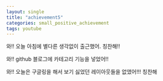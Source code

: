 ```yaml
---
layout: single
title: "achievement5"
categories: small_positive_achievement
tags: youtube
---
```


와!! 오늘 아침에 별다른 생각없이 출근했어. 칭찬해!!


와!! github 블로그에 카테고리 기능을 넣었어!!


와!! 오늘은 구글링을 해서 보기 싫었던 레이아웃들을 없앴어!!! 칭찬해
